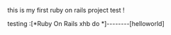 
this is my first ruby on rails project test !

testing :[*Ruby On Rails xhb do *]--------[helloworld]
